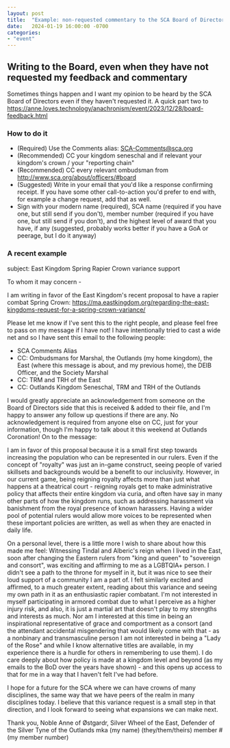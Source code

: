 ```yaml
---
layout: post
title:  "Example: non-requested commentary to the SCA Board of Directors"
date:   2024-01-19 16:00:00 -0700
categories: 
- "event"
---
```


## Writing to the Board, even when they have not requested my feedback and commentary

Sometimes things happen and I want my opinion to be heard by the SCA Board of Directors even if they haven't requested it. A quick part two to https://anne.loves.technology/anachronism/event/2023/12/28/board-feedback.html

### How to do it

* (Required) Use the Comments alias: SCA-Comments@sca.org
* (Recommended) CC your kingdom seneschal and if relevant your kingdom's crown / your "reporting chain"
* (Recommended) CC every relevant ombudsman from http://www.sca.org/about/officers/#board
* (Suggested) Write in your email that you'd like a response confirming receipt. If you have some other call-to-action you'd prefer to end with, for example a change request, add that as well.
* Sign with your modern name (required), SCA name (required if you have one, but still send if you don't), member number (required if you have one, but still send if you don't), and the highest level of award that you have, if any (suggested, probably works better if you have a GoA or peerage, but I do it anyway)

### A recent example
subject: East Kingdom Spring Rapier Crown variance support

To whom it may concern -

I am writing in favor of the East Kingdom's recent proposal to have a rapier combat Spring Crown: https://ma.eastkingdom.org/regarding-the-east-kingdoms-request-for-a-spring-crown-variance/

Please let me know if I've sent this to the right people, and please feel free to pass on my message if I have not! I have intentionally tried to cast a wide net and so I have sent this email to the following people:

* SCA Comments Alias
* CC: Ombudsmans for Marshal, the Outlands (my home kingdom), the East (where this message is about, and my previous home), the DEIB Officer, and the Society Marshal
* CC: TRM and TRH of the East
* CC: Outlands Kingdom Seneschal, TRM and TRH of the Outlands

I would greatly appreciate an acknowledgement from someone on the Board of Directors side that this is received & added to their file, and I'm happy to answer any follow up questions if there are any. No acknowledgement is required from anyone else on CC, just for your information, though I'm happy to talk about it this weekend at Outlands Coronation! On to the message:

I am in favor of this proposal because it is a small first step towards increasing the population who can be represented in our rulers. Even if the concept of "royalty" was just an in-game construct, seeing people of varied skillsets and backgrounds would be a benefit to our inclusivity. However, in our current game, being reigning royalty affects more than just what happens at a theatrical court - reigning royals get to make administrative policy that affects their entire kingdom via curia, and often have say in many other parts of how the kingdom runs, such as addressing harassment via banishment from the royal presence of known harassers. Having a wider pool of potential rulers would allow more voices to be represented when these important policies are written, as well as when they are enacted in daily life.
 
On a personal level, there is a little more I wish to share about how this made me feel:
Witnessing Tindal and Alberic's reign when I lived in the East, soon after changing the Eastern rulers from "king and queen" to "sovereign and consort", was exciting and affirming to me as a LGBTQIA+ person. I didn't see a path to the throne for myself in it, but it was nice to see their loud support of a community I am a part of. I felt similarly excited and affirmed, to a much greater extent, reading about this variance and seeing my own path in it as an enthusiastic rapier combatant. I'm not interested in myself participating in armored combat due to what I perceive as a higher injury risk, and also, it is just a martial art that doesn't play to my strengths and interests as much. Nor am I interested at this time in being an inspirational representative of grace and comportment as a consort (and the attendant accidental misgendering that would likely come with that - as a nonbinary and transmasculine person I am not interested in being a "Lady of the Rose" and while I know alternative titles are available, in my experience there is a hurdle for others in remembering to use them). I do care deeply about how policy is made at a kingdom level and beyond (as my emails to the BoD over the years have shown) - and this opens up access to that for me in a way that I haven't felt I've had before.

I hope for a future for the SCA where we can have crowns of many disciplines, the same way that we have peers of the realm in many disciplines today. I believe that this variance request is a small step in that direction, and I look forward to seeing what expansions we can make next.

Thank you,
Noble Anne of Østgardr, Silver Wheel of the East, Defender of the Silver Tyne of the Outlands
mka (my name) (they/them/theirs)
member # (my member number)

